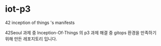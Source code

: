 # iot-p3
42 inception of things 's manifests

42Seoul 과제 중 Inception-Of-Things 의 p3 과제 해결 중 gitops 환경을 만족하기 위해 만든 레포지토리 입니다.
